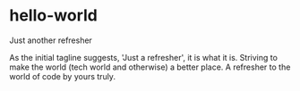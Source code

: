 # hello-world
Just another refresher

As the initial tagline suggests, 'Just a refresher', it is what it is.
Striving to make the world (tech world and otherwise) a better place.
A refresher to the world of code by yours truly.
